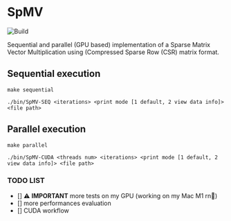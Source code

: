 # SpMV 
![Build](https://github.com/eliazonta/SpMV/actions/workflows/c-cpp.yml/badge.svg)

Sequential and parallel (GPU based) implementation of a Sparse Matrix Vector Multiplication using (Compressed Sparse Row (CSR) matrix format.

## Sequential execution
```shell
make sequential
```
```shell
./bin/SpMV-SEQ <iterations> <print mode [1 default, 2 view data info]> <file path>
```

## Parallel execution
```shell
make parallel
```
```shell
./bin/SpMV-CUDA <threads num> <iterations> <print mode [1 default, 2 view data info]> <file path>
```

### TODO LIST
- [] ⚠️ **IMPORTANT** more tests on my GPU (working on my Mac M1 rn🥲)
- [] more performances evaluation 
- [] CUDA workflow